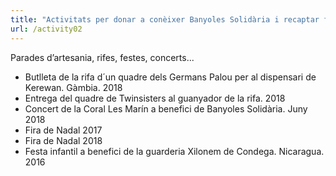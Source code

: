```yaml
---
title: "Activitats per donar a conèixer Banyoles Solidària i recaptar fons."
url: /activity02
---
```


Parades d’artesania, rifes, festes, concerts...

* Butlleta de la rifa d´un quadre dels Germans Palou per al dispensari de Kerewan. Gàmbia. 2018
* Entrega del quadre de Twinsisters al guanyador de la rifa. 2018
* Concert de la Coral Les Marín a benefici de Banyoles Solidària. Juny 2018
* Fira de Nadal 2017
* Fira de Nadal 2018
* Festa infantil a benefici de la guarderia Xilonem de Condega. Nicaragua. 2016

